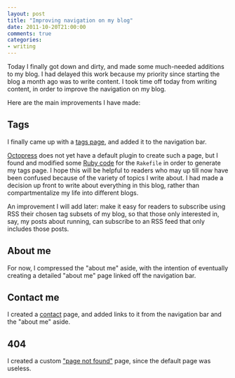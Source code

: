 ```yaml
---
layout: post
title: "Improving navigation on my blog"
date: 2011-10-20T21:00:00
comments: true
categories:
- writing
---
```

Today I finally got down and dirty, and made some much-needed additions to my blog. I had delayed this work because my priority since starting the blog a month ago was to write content. I took time off today from writing content, in order to improve the navigation on my blog.

Here are the main improvements I have made:

<!--more-->

## Tags

I finally came up with a [tags page](/tags/), and added it to the navigation bar.

[Octopress](http://octoopress.org) does not yet have a default plugin to create such a page, but I found and modified some [Ruby code](https://github.com/mattfoster/mattfoster.github.com/edit/master/Rakefile) for the `Rakefile` in order to generate my tags page. I hope this will be helpful to readers who may up till now have been confused because of the variety of topics I write about. I had made a decision up front to write about everything in this blog, rather than compartmentalize my life into different blogs.

An improvement I will add later: make it easy for readers to subscribe using RSS their chosen tag subsets of my blog, so that those only interested in, say, my posts about running, can subscribe to an RSS feed that only includes those posts.

## About me

For now, I compressed the "about me" aside, with the intention of eventually creating a detailed "about me" page linked off the navigation bar.

## Contact me

I created a [contact](/contact/) page, and added links to it from the navigation bar and the "about me" aside.

## 404

I created a custom ["page not found"](/404.html) page, since the default page was useless.
